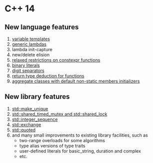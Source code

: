 # C++ 14
## New language features
1. [variable templates](https://en.cppreference.com/w/cpp/language/variable_template.html)
2. [generic lambdas](https://en.cppreference.com/w/cpp/language/lambda.html)
3. lambda init-capture
4. new/delete elision
5. [relaxed restrictions on constexpr functions](https://en.cppreference.com/w/cpp/language/constexpr.html)
6. [binary literals](https://en.cppreference.com/w/cpp/language/integer_literal.html)
7. [digit separators](https://en.cppreference.com/w/cpp/language/integer_literal.html#Single_quote)
8. [return type deduction for functions](https://en.cppreference.com/w/cpp/language/function.html#Return_type_deduction_.28since_C.2B.2B14.29)
9. [aggregate classes with default non-static members initializers](https://en.cppreference.com/w/cpp/language/aggregate_initialization.html)


## New library features
1. [std::make_unique](https://en.cppreference.com/w/cpp/memory/unique_ptr/make_unique.html)
2. [std::shared_timed_mutex and std::shared_lock](https://en.cppreference.com/w/cpp/thread/shared_lock.html)
3. [std::integer_sequence](https://en.cppreference.com/w/cpp/utility/integer_sequence.html)
4. [std::exchange](https://en.cppreference.com/w/cpp/utility/exchange.html)
5. [std::quoted](https://en.cppreference.com/w/cpp/io/manip/quoted.html)
6. and many small improvements to existing library facilities, such as
   - two-range overloads for some algorithms
   - type alias versions of type traits
   - user-defined literals for basic_string, duration and complex
   - etc.

